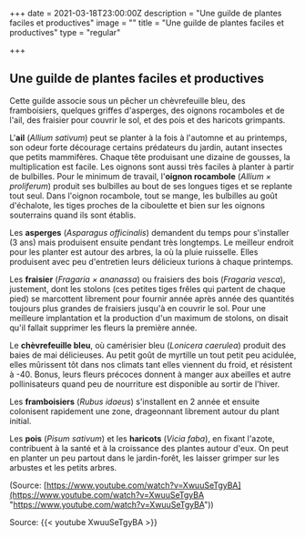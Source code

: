 +++
date = 2021-03-18T23:00:00Z
description = "Une guilde de plantes faciles et productives"
image = ""
title = "Une guilde de plantes faciles et productives"
type = "regular"

+++
## Une guilde de plantes faciles et productives

Cette guilde associe sous un pêcher un chèvrefeuille bleu, des framboisiers, quelques griffes d'asperges, des oignons rocamboles et de l'ail, des fraisier pour couvrir le sol, et des pois et des haricots grimpants.

L'**ail** (_Allium sativum_) peut se planter à la fois à l'automne et au printemps, son odeur forte décourage certains prédateurs du jardin, autant insectes que petits mammifères. Chaque tête produisant une dizaine de gousses, la multiplication est facile. Les oignons sont aussi très faciles à planter à partir de bulbilles. Pour le minimum de travail, l'**oignon rocambole** (_Allium × proliferum_) produit ses bulbilles au bout de ses longues tiges et se replante tout seul. Dans l'oignon rocambole, tout se mange, les bulbilles au goût d'échalote, les tiges proches de la ciboulette et bien sur les oignons souterrains quand ils sont établis.

Les **asperges** (_Asparagus officinalis_) demandent du temps pour s'installer (3 ans) mais produisent ensuite pendant très longtemps. Le meilleur endroit pour les planter est autour des arbres, la où la pluie ruisselle. Elles produisent avec peu d'entretien leurs délicieux turions à chaque printemps.

Les **fraisier** (_Fragaria × ananassa_) ou fraisiers des bois (_Fragaria vesca_), justement, dont les stolons (ces petites tiges frêles qui partent de chaque pied) se marcottent librement pour fournir année après année des quantités toujours plus grandes de fraisiers jusqu'à en couvrir le sol. Pour une meilleure implantation et la production d'un maximum de stolons, on disait qu'il fallait supprimer les fleurs la première année.

Le **chèvrefeuille bleu**, où camérisier bleu (_Lonicera caerulea_) produit des baies de mai délicieuses. Au petit goût de myrtille un tout petit peu acidulée, elles mûrissent tôt dans nos climats tant elles viennent du froid, et résistent à -40. Bonus, leurs fleurs précoces donnent à manger aux abeilles et autre pollinisateurs quand peu de nourriture est disponible au sortir de l'hiver.

Les **framboisiers** (_Rubus idaeus_) s'installent en 2 année et ensuite colonisent rapidement une zone, drageonnant librement autour du plant initial.

Les **pois** (_Pisum sativum_) et les **haricots** (_Vicia faba_), en fixant l'azote, contribuent à la santé et à la croissance des plantes autour d'eux. On peut en planter un peu partout dans le jardin-forêt, les laisser grimper sur les arbustes et les petits arbres.

(Source: [https://www.youtube.com/watch?v=XwuuSeTgyBA](https://www.youtube.com/watch?v=XwuuSeTgyBA "https://www.youtube.com/watch?v=XwuuSeTgyBA"))

Source: {{< youtube XwuuSeTgyBA >}}